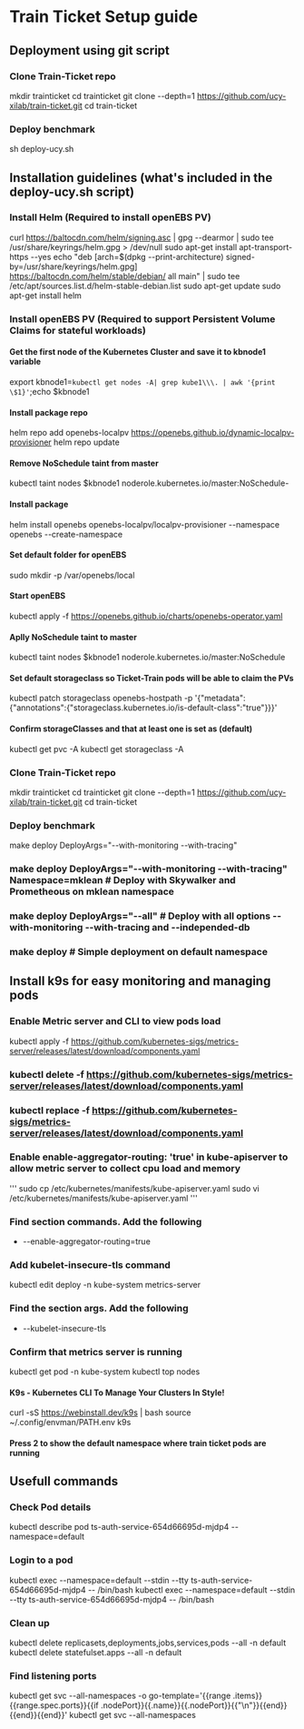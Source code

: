 # Train Ticket Setup guide
## Deployment using git script
### Clone Train-Ticket repo
mkdir trainticket
cd trainticket
git clone --depth=1 https://github.com/ucy-xilab/train-ticket.git
cd train-ticket

### Deploy benchmark
sh deploy-ucy.sh

## Installation guidelines (what's included in the deploy-ucy.sh script)

### Install Helm (Required to install openEBS PV)
curl https://baltocdn.com/helm/signing.asc | gpg --dearmor | sudo tee /usr/share/keyrings/helm.gpg > /dev/null
sudo apt-get install apt-transport-https --yes
echo "deb [arch=$(dpkg --print-architecture) signed-by=/usr/share/keyrings/helm.gpg] https://baltocdn.com/helm/stable/debian/ all main" | sudo tee /etc/apt/sources.list.d/helm-stable-debian.list
sudo apt-get update
sudo apt-get install helm

### Install openEBS PV (Required to support Persistent Volume Claims for stateful workloads)

#### Get the first node of the Kubernetes Cluster and save it to kbnode1 variable
export kbnode1=`kubectl get nodes -A| grep kube1\\\. | awk '{print \$1}'`;echo $kbnode1

#### Install package repo
helm repo add openebs-localpv https://openebs.github.io/dynamic-localpv-provisioner
helm repo update

#### Remove NoSchedule taint from master
kubectl taint nodes $kbnode1 noderole.kubernetes.io/master:NoSchedule-

#### Install package
helm install openebs openebs-localpv/localpv-provisioner --namespace openebs --create-namespace

#### Set default folder for openEBS
sudo mkdir -p /var/openebs/local

#### Start openEBS
kubectl apply -f https://openebs.github.io/charts/openebs-operator.yaml

#### Aplly NoSchedule taint to master
kubectl taint nodes $kbnode1 noderole.kubernetes.io/master:NoSchedule

#### Set default storageclass so Ticket-Train pods will be able to claim the PVs
kubectl patch storageclass openebs-hostpath -p '{"metadata":{"annotations":{"storageclass.kubernetes.io/is-default-class":"true"}}}'

#### Confirm storageClasses and that at least one is set as (default)
kubectl get pvc -A
kubectl get storageclass -A

### Clone Train-Ticket repo
mkdir trainticket
cd trainticket
git clone --depth=1 https://github.com/ucy-xilab/train-ticket.git
cd train-ticket

### Deploy benchmark

make deploy DeployArgs="--with-monitoring --with-tracing"

### make deploy DeployArgs="--with-monitoring --with-tracing" Namespace=mklean # Deploy with Skywalker and Prometheous on mklean namespace

### make deploy DeployArgs="--all" # Deploy with all options --with-monitoring --with-tracing and --independed-db

### make deploy # Simple deployment on default namespace

## Install k9s for easy monitoring and managing pods

### Enable Metric server and CLI to view pods load
kubectl apply -f https://github.com/kubernetes-sigs/metrics-server/releases/latest/download/components.yaml
### kubectl delete -f https://github.com/kubernetes-sigs/metrics-server/releases/latest/download/components.yaml
### kubectl replace -f https://github.com/kubernetes-sigs/metrics-server/releases/latest/download/components.yaml 

### Enable enable-aggregator-routing: 'true' in kube-apiserver to allow metric server to collect cpu load and memory
'''
sudo cp /etc/kubernetes/manifests/kube-apiserver.yaml
sudo vi /etc/kubernetes/manifests/kube-apiserver.yaml
'''

### Find section commands. Add the following
- --enable-aggregator-routing=true

### Add kubelet-insecure-tls command
kubectl edit deploy -n kube-system metrics-server

### Find the section args. Add the following
- --kubelet-insecure-tls

### Confirm that metrics server is running
kubectl get pod -n kube-system
kubectl top nodes

#### K9s - Kubernetes CLI To Manage Your Clusters In Style!
curl -sS https://webinstall.dev/k9s | bash
source ~/.config/envman/PATH.env
k9s

#### Press 2 to show the default namespace where train ticket pods are running

## Usefull commands
### Check Pod details
kubectl describe pod ts-auth-service-654d66695d-mjdp4 --namespace=default

### Login to a pod
kubectl exec --namespace=default --stdin --tty ts-auth-service-654d66695d-mjdp4 -- /bin/bash
kubectl exec --namespace=default --stdin --tty ts-auth-service-654d66695d-mjdp4 -- /bin/bash

### Clean up
kubectl delete replicasets,deployments,jobs,services,pods --all -n default
kubectl delete statefulset.apps --all -n default

### Find listening ports
kubectl get svc --all-namespaces -o go-template='{{range .items}}{{range.spec.ports}}{{if .nodePort}}{{.name}}{{.nodePort}}{{"\n"}}{{end}}{{end}}{{end}}'
kubectl get svc --all-namespaces

